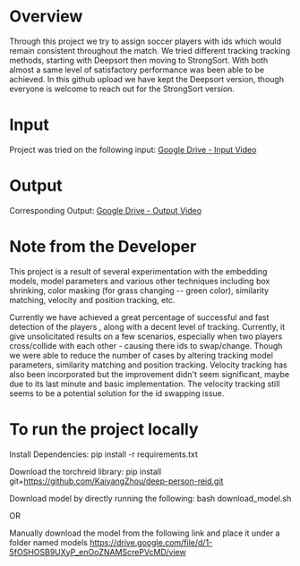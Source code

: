 # Overview

Through this project we try to assign soccer players with ids which would remain consistent throughout the match. We tried different tracking tracking methods, starting with Deepsort then moving to StrongSort. With both almost a same level of satisfactory performance was been able to be achieved. In this github upload we have kept the Deepsort version, though everyone is welcome to reach out for the StrongSort version.

# Input

Project was tried on the following input:
[Google Drive - Input Video](https://drive.google.com/drive/folders/1Nx6H_n0UUI6L-6i8WknXd4Cv2c3VjZTP)

# Output

Corresponding Output:
[Google Drive - Output Video](https://drive.google.com/file/d/1hjQxy6GUyPdryagLr2WHQ2k09JbWS4Ak/view?usp=drive_link)

# Note from the Developer

This project is a result of several experimentation with the embedding models, model parameters and various other techniques including box shrinking, color masking (for grass changing -- green color), similarity matching, velocity and position tracking, etc.

Currently we have achieved a great percentage of successful and fast detection of the players , along with a decent level of tracking. Currently, it give unsolicitated results on a few scenarios, especially when two players cross/collide with each other - causing there ids to swap/change. Though we were able to reduce the number of cases by altering tracking model parameters, similarity matching and position tracking. Velocity tracking has also been incorporated but the improvement didn't seem significant, maybe due to its last minute and basic implementation. The velocity tracking still seems to be a potential solution for the id swapping issue. 

# To run the project locally

Install Dependencies:
pip install -r requirements.txt

Download the torchreid library:
pip install git+https://github.com/KaiyangZhou/deep-person-reid.git 

Download model by directly running the following:
bash download_model.sh

OR

Manually download the model from the following link and place it under a folder named models
https://drive.google.com/file/d/1-5fOSHOSB9UXyP_enOoZNAMScrePVcMD/view



